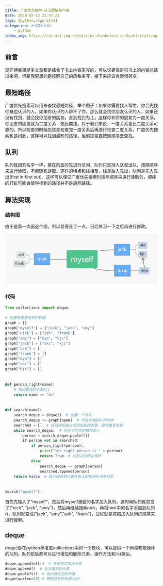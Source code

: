 ```yaml
---
title: 广度优先搜索-算法图解第六章
date: 2020-05-13 21:47:21
tags: [python,algorithm]
categories: #分类(分层)
    - python
index_img: https://cdn-ali-img-shstaticbz.shanhutech.cn/bizhi/staticwp/202206/97faf8a03d93791dda0b712ac925ede0--799409862.jpg
---
```



## 前言
现在博客里挺多文章都是结合了书上内容来写的，可以说更像是将书上的内容总结出来吧，但是我更想的是按照自己的风格来写，接下来应该会慢慢转变。   

## 最短路径

广度优先搜索可以用来查找最短路径，举个例子：如果你需要找人帮忙，你会先找你身边认识的人，如果你认识的人帮不了你，那么就会找你朋友认识的人，如果还没有找到，就会找你朋友的朋友，直到找到为止。这样你和你的朋友为一度关系，你朋友的朋友就为二度关系，依此类推。对于我们来说，一度关系是比二度关系可靠的，所以检查的时候应该先检查完一度关系后再进行检查二度关系，广度优先搜索也是如此，这样可以找到最短的路径，但前提是要按照顺序去查找。



## 队列

队列就跟其名字一样，排在前面的先进行访问，队列只支持入队和出队，按照顺序来进行读取，不能随机读取。这样的特点和栈相反，栈是后入先出，队列是先入先出(first in first out)。这样可以保证广度优先搜索时按照顺序来进行读取的，顺序的打乱可能会使得找到的路径并不是最短路径。



## 算法实现

### 结构图

由于是第一次画这个图，所以显得丑了一点，日后练习一下之后再进行修改。

![](/img/广度优先搜索-算法图解第六章/pkjv.png)


### 代码

```python
from collections import deque

# 创建所需要用到的数据
graph = {}
graph["myself"] = ["nick", "jack", "amy"]
graph["nick"] = ["ash", "frank"]
graph["amy"] = ["mya", "kjc"]
graph["jack"] = ["akc", "kjc"]
graph["ash"] = []
graph["frank"] = []
graph["mya"] = []
graph["akc"] = []
graph["kjc"] = []


def perosn_right(name):
    # 假设要找的人是kjc
    return name == "kc"


def search(name):
    search_deque = deque()  # 创建一个队列
    search_deque += graph[name]  # 将名字加到队列当中
    searched = []  # 将已经检查过的添加到列表里，避免重复检查
    while search_deque:  # 队列不为空则继续执行
        person = search_deque.popleft()
        if person not in searched:
            if perosn_right(person):
                print("the right person is " + person)
                return True  # 找到之后终止循环
            else:
                search_deque += graph[person]
                searched.append(person)
    return False  # 执行到这里代表所有人都找完但没有找到


search("myself")
```

首先先输入了“myself”，然后将myself里面的名字加入队列，这时候队列就包含了("nick", "jack", "amy")，然后再继续搜索nick，再将nick中的名字添加到队列()，队列就变成("jack", "amy","ash", "frank")，过程就是按照加入队列的顺序来进行搜索。



## deque

deque是在python标准库collections中的一个模块，可以提供一个两端都能操作的队列，队列前后都可以进行增加和删除元素，操作方法和list类似。

```python
deque.appendleft()  # 在最左边插入元素
deque.append()  # 在末尾添加元素
deque.popleft()  # 抛出最左边的元素
deque(maxlen=20) # 限制队列的长度为20
```
